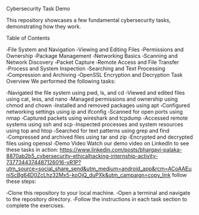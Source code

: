 Cybersecurity Task Demo

This repository showcases a few fundamental cybersecurity tasks, demonstrating how they work.

Table of Contents

▫️File System and Navigation ▫️Viewing and Editing Files ▫️Permissions and Ownership ▫️Package Management ▫️Networking Basics ▫️Scanning and Network Discovery ▫️Packet Capture ▫️Remote Access and File Transfer ▫️Process and System Inspection ▫️Searching and Text Processing ▫️Compression and Archiving ▫️OpenSSL Encryption and Decryption Task Overview We performed the following tasks:

▫️Navigated the file system using pwd, ls, and cd ▫️Viewed and edited files using cat, less, and nano ▫️Managed permissions and ownership using chmod and chown ▫️Installed and removed packages using apt ▫️Configured networking settings using ip and ifconfig ▫️Scanned for open ports using nmap ▫️Captured packets using wireshark and tcpdump ▫️Accessed remote systems using ssh and scp ▫️Inspected processes and system resources using top and htop ▫️Searched for text patterns using grep and find ▫️Compressed and archived files using tar and zip ▫️Encrypted and decrypted files using openssl ▫️Demo Video Watch our demo video on LinkedIn to see these tasks in action: https://www.linkedin.com/posts/bhargavi-palaka-8870ab2b5_cybersecurity-ethicalhacking-internship-activity-7377344374487126016-vR1P?utm_source=social_share_send&utm_medium=android_app&rcm=ACoAAEuniScBg64D0ZcLhz32Mx5-koOjQ_duPXk&utm_campaign=copy_link follow these steps:

▫️Clone this repository to your local machine. ▫️Open a terminal and navigate to the repository directory. ▫️Follow the instructions in each task section to complete the exercises.